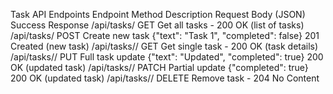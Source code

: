 Task API Endpoints
Endpoint	Method	Description	Request Body (JSON)	Success Response
/api/tasks/	GET	Get all tasks	-	200 OK (list of tasks)
/api/tasks/	POST	Create new task	{"text": "Task 1", "completed": false}	201 Created (new task)
/api/tasks/<id>/	GET	Get single task	-	200 OK (task details)
/api/tasks/<id>/	PUT	Full task update	{"text": "Updated", "completed": true}	200 OK (updated task)
/api/tasks/<id>/	PATCH	Partial update	{"completed": true}	200 OK (updated task)
/api/tasks/<id>/	DELETE	Remove task	-	204 No Content